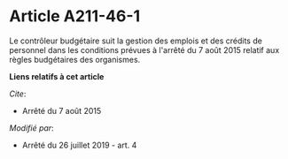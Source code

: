 # Article A211-46-1

Le contrôleur budgétaire suit la gestion des emplois et des crédits de personnel dans les conditions prévues à l'arrêté du 7
août 2015 relatif aux règles budgétaires des organismes.

**Liens relatifs à cet article**

_Cite_:

  - Arrêté du 7 août 2015

_Modifié par_:

  - Arrêté du 26 juillet 2019 - art. 4
